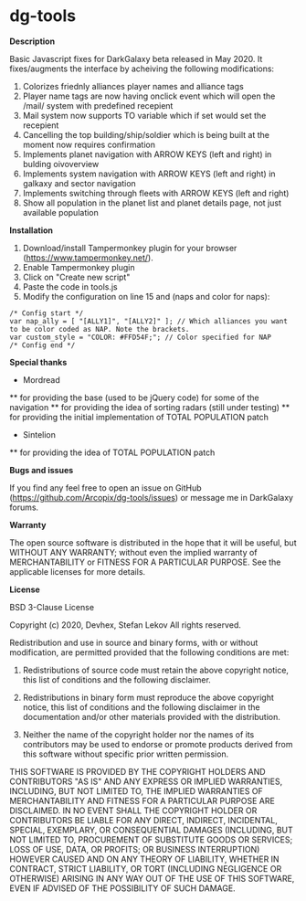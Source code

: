 # dg-tools

**Description**

Basic Javascript fixes for DarkGalaxy beta released in May 2020. It fixes/augments the interface by acheiving the following modifications:
1. Colorizes friednly alliances player names and alliance tags
1. Player name tags are now having onclick event which will open the /mail/ system with predefined recepient
1. Mail system now supports TO variable which if set would set the recepient
1. Cancelling the top building/ship/soldier which is being built at the moment now requires confirmation
1. Implements planet navigation with ARROW KEYS (left and right) in bulding oivoverview
1. Implements system navigation with ARROW KEYS (left and right) in galkaxy and sector navigation
1. Implements switching through fleets with ARROW KEYS (left and right)
1. Show all population in the planet list and planet details page, not just available population

**Installation**

1. Download/install Tampermonkey plugin for your browser (https://www.tampermonkey.net/).
1. Enable Tampermonkey plugin
1. Click on "Create new script"
1. Paste the code in tools.js
1. Modify the configuration on line 15 and  (naps and color for naps):
  ```
 /* Config start */
 var nap_ally = [ "[ALLY1]", "[ALLY2]" ]; // Which alliances you want to be color coded as NAP. Note the brackets.
 var custom_style = "COLOR: #FFD54F;"; // Color specified for NAP
 /* Config end */
  ```

**Special thanks**

* Mordread

** for providing the base (used to be jQuery code) for some of the navigation
** for providing the idea of sorting radars (still under testing)
** for providing the initial implementation of TOTAL POPULATION patch

* Sintelion

** for providing the idea of TOTAL POPULATION patch

**Bugs and issues**

If you find any feel free to open an issue on GitHub (https://github.com/Arcopix/dg-tools/issues) or message me in DarkGalaxy forums.

**Warranty**

The open source software is distributed in the hope that it will be useful, but WITHOUT ANY WARRANTY;
without even the implied warranty of MERCHANTABILITY or FITNESS FOR A PARTICULAR PURPOSE. See the
applicable licenses for more details.

**License**

BSD 3-Clause License

Copyright (c) 2020, Devhex, Stefan Lekov
All rights reserved.

Redistribution and use in source and binary forms, with or without
modification, are permitted provided that the following conditions are met:

1. Redistributions of source code must retain the above copyright notice, this
   list of conditions and the following disclaimer.

2. Redistributions in binary form must reproduce the above copyright notice,
   this list of conditions and the following disclaimer in the documentation
   and/or other materials provided with the distribution.

3. Neither the name of the copyright holder nor the names of its
   contributors may be used to endorse or promote products derived from
   this software without specific prior written permission.

THIS SOFTWARE IS PROVIDED BY THE COPYRIGHT HOLDERS AND CONTRIBUTORS "AS IS"
AND ANY EXPRESS OR IMPLIED WARRANTIES, INCLUDING, BUT NOT LIMITED TO, THE
IMPLIED WARRANTIES OF MERCHANTABILITY AND FITNESS FOR A PARTICULAR PURPOSE ARE
DISCLAIMED. IN NO EVENT SHALL THE COPYRIGHT HOLDER OR CONTRIBUTORS BE LIABLE
FOR ANY DIRECT, INDIRECT, INCIDENTAL, SPECIAL, EXEMPLARY, OR CONSEQUENTIAL
DAMAGES (INCLUDING, BUT NOT LIMITED TO, PROCUREMENT OF SUBSTITUTE GOODS OR
SERVICES; LOSS OF USE, DATA, OR PROFITS; OR BUSINESS INTERRUPTION) HOWEVER
CAUSED AND ON ANY THEORY OF LIABILITY, WHETHER IN CONTRACT, STRICT LIABILITY,
OR TORT (INCLUDING NEGLIGENCE OR OTHERWISE) ARISING IN ANY WAY OUT OF THE USE
OF THIS SOFTWARE, EVEN IF ADVISED OF THE POSSIBILITY OF SUCH DAMAGE.
